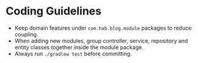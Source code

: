 # Coding Guidelines
- Keep domain features under `com.hab.blog.module` packages to reduce coupling.
- When adding new modules, group controller, service, repository and entity classes together inside the module package.
- Always run `./gradlew test` before committing.
